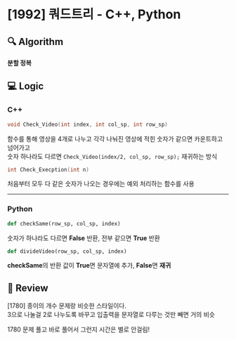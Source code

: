 # [1992] 쿼드트리 - C++, Python

## :mag: Algorithm
**분할 정복**

## :computer: Logic
### C++
```C
void Check_Video(int index, int col_sp, int row_sp)
```
함수를 통해 영상을 4개로 나누고 각각 나눠진 영상에 적힌 숫자가 같으면 카운트하고 넘어가고  
숫자 하나라도 다르면 `Check_Video(index/2, col_sp, row_sp);` 재귀하는 방식
```C
int Check_Execption(int n)
```
처음부터 모두 다 같은 숫자가 나오는 경우에는 예외 처리하는 함수를 사용
***
### Python
```Python
def checkSame(row_sp, col_sp, index)
```
숫자가 하나라도 다르면 **False** 반환, 전부 같으면 **True** 반환
```Python
def divideVideo(row_sp, col_sp, index)
```
**checkSame**의 반환 값이 **True**면 문자열에 추가, **False**면 **재귀**
## :memo: Review
[1780] 종이의 개수 문제랑 비슷한 스타일이다.  
3으로 나눌걸 2로 나누도록 바꾸고 입출력을 문자열로 다루는 것만 빼면 거의 비슷

1780 문제 풀고 바로 풀어서 그런지 시간은 별로 안걸림!

